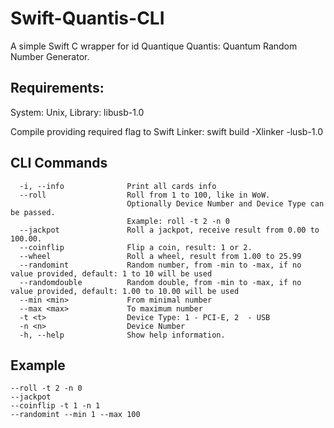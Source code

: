 # Swift-Quantis-CLI

A simple Swift C wrapper for id Quantique Quantis: Quantum Random Number Generator.

## Requirements:
System: Unix, Library: libusb-1.0

Compile providing required flag to Swift Linker: swift build -Xlinker -lusb-1.0

## CLI Commands
```
  -i, --info              Print all cards info
  --roll                  Roll from 1 to 100, like in WoW.
                          Optionally Device Number and Device Type can be passed.
                          Example: roll -t 2 -n 0
  --jackpot               Roll a jackpot, receive result from 0.00 to 100.00.
  --coinflip              Flip a coin, result: 1 or 2.
  --wheel                 Roll a wheel, result from 1.00 to 25.99
  --randomint             Random number, from -min to -max, if no value provided, default: 1 to 10 will be used
  --randomdouble          Random double, from -min to -max, if no value provided, default: 1.00 to 10.00 will be used
  --min <min>             From minimal number
  --max <max>             To maximum number
  -t <t>                  Device Type: 1 - PCI-E, 2  - USB
  -n <n>                  Device Number
  -h, --help              Show help information.
```

## Example
```
--roll -t 2 -n 0
--jackpot
--coinflip -t 1 -n 1
--randomint --min 1 --max 100
```
